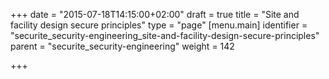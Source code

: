 +++
date = "2015-07-18T14:15:00+02:00"
draft = true
title = "Site and facility design secure principles"
type = "page"
[menu.main]
identifier = "securite_security-engineering_site-and-facility-design-secure-principles"
parent = "securite_security-engineering"
weight = 142

+++
